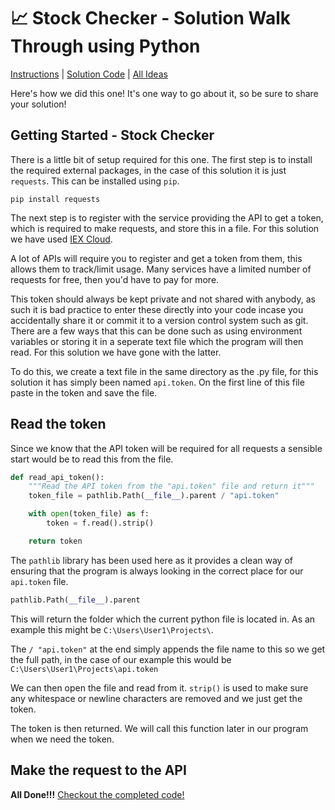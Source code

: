 # 📈 Stock Checker - Solution Walk Through using Python

[Instructions](/projects/stock-checker.md) | [Solution Code](/solutions/stock-cker.py) | [All Ideas](/README.md)

Here's how we did this one! It's one way to go about it, so be sure to share your solution!

## Getting Started - Stock Checker

There is a little bit of setup required for this one. The first step is to install the required external packages, in the case of this solution it is just `requests`. This can be installed using `pip`.

`pip install requests`

The next step is to register with the service providing the API to get a token, which is required to make requests, and store this in a file. For this solution we have used [IEX Cloud](https://iexcloud.io/).

A lot of APIs will require you to register and get a token from them, this allows them to track/limit usage. Many services have a limited number of requests for free, then you'd have to pay for more.

This token should always be kept private and not shared with anybody, as such it is bad practice to enter these directly into your code incase you accidentally share it or commit it to a version control system such as git.
There are a few ways that this can be done such as using environment variables or storing it in a seperate text file which the program will then read. For this solution we have gone with the latter.

To do this, we create a text file in the same directory as the .py file, for this solution it has simply been named `api.token`. On the first line of this file paste in the token and save the file.

## Read the token

Since we know that the API token will be required for all requests a sensible start would be to read this from the file.
```python 
def read_api_token():
    """Read the API token from the "api.token" file and return it"""
    token_file = pathlib.Path(__file__).parent / "api.token"

    with open(token_file) as f:
        token = f.read().strip()

    return token
```
The `pathlib` library has been used here as it provides a clean way of ensuring that the program is always looking in the correct place for our `api.token` file. 
```python
pathlib.Path(__file__).parent
```
This will return the folder which the current python file is located in. As an example this might be `C:\Users\User1\Projects\`.

The `/ "api.token"` at the end simply appends the file name to this so we get the full path, in the case of our example this would be `C:\Users\User1\Projects\api.token`

We can then open the file and read from it. `strip()` is used to make sure any whitespace or newline characters are removed and we just get the token.

The token is then returned. We will call this function later in our program when we need the token.

## Make the request to the API


**All Done!!!** [Checkout the completed code!](/solutions/conversion-calculator.py)
